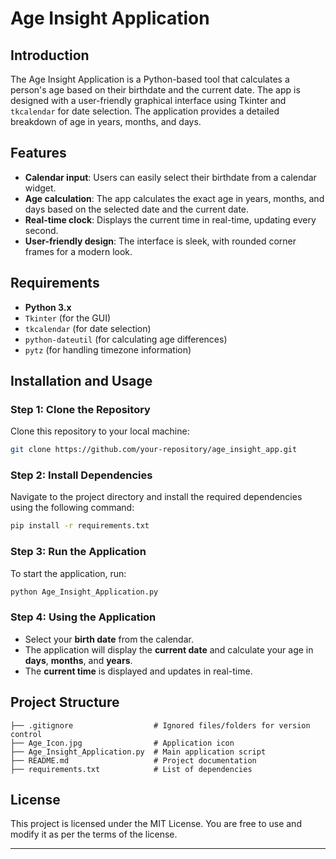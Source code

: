 # Age Insight Application

## Introduction
The Age Insight Application is a Python-based tool that calculates a person's age based on their birthdate and the current date. The app is designed with a user-friendly graphical interface using Tkinter and `tkcalendar` for date selection. The application provides a detailed breakdown of age in years, months, and days.

## Features
- **Calendar input**: Users can easily select their birthdate from a calendar widget.
- **Age calculation**: The app calculates the exact age in years, months, and days based on the selected date and the current date.
- **Real-time clock**: Displays the current time in real-time, updating every second.
- **User-friendly design**: The interface is sleek, with rounded corner frames for a modern look.

## Requirements
- **Python 3.x**
- `Tkinter` (for the GUI)
- `tkcalendar` (for date selection)
- `python-dateutil` (for calculating age differences)
- `pytz` (for handling timezone information)

## Installation and Usage

### Step 1: Clone the Repository
Clone this repository to your local machine:
```bash
git clone https://github.com/your-repository/age_insight_app.git
```

### Step 2: Install Dependencies
Navigate to the project directory and install the required dependencies using the following command:
```bash
pip install -r requirements.txt
```

### Step 3: Run the Application
To start the application, run:
```bash
python Age_Insight_Application.py
```

### Step 4: Using the Application
- Select your **birth date** from the calendar.
- The application will display the **current date** and calculate your age in **days**, **months**, and **years**.
- The **current time** is displayed and updates in real-time.

## Project Structure
```plaintext
├── .gitignore                  # Ignored files/folders for version control
├── Age_Icon.jpg                # Application icon
├── Age_Insight_Application.py  # Main application script
├── README.md                   # Project documentation
├── requirements.txt            # List of dependencies
```

## License
This project is licensed under the MIT License. You are free to use and modify it as per the terms of the license.

---